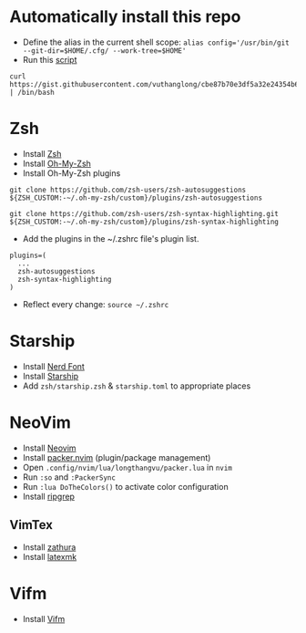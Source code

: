 # Automatically install this repo
- Define the alias in the current shell scope: `alias config='/usr/bin/git --git-dir=$HOME/.cfg/ --work-tree=$HOME'`
- Run this [script](https://gist.github.com/vuthanglong/cbe87b70e3df5a32e24354b6bd33eb64)
```
curl https://gist.githubusercontent.com/vuthanglong/cbe87b70e3df5a32e24354b6bd33eb64/raw | /bin/bash
```

# Zsh
- Install [Zsh](https://github.com/ohmyzsh/ohmyzsh/wiki/Installing-ZSH)
- Install [Oh-My-Zsh](https://ohmyz.sh/)
- Install Oh-My-Zsh plugins

```
git clone https://github.com/zsh-users/zsh-autosuggestions ${ZSH_CUSTOM:-~/.oh-my-zsh/custom}/plugins/zsh-autosuggestions

git clone https://github.com/zsh-users/zsh-syntax-highlighting.git ${ZSH_CUSTOM:-~/.oh-my-zsh/custom}/plugins/zsh-syntax-highlighting
```
- Add the plugins in the ~/.zshrc file's plugin list.

```
plugins=(
  ...
  zsh-autosuggestions
  zsh-syntax-highlighting
)
```
- Reflect every change: `source ~/.zshrc`
# Starship
- Install [Nerd Font](https://www.nerdfonts.com/) 
- Install [Starship](https://starship.rs/guide/#%F0%9F%9A%80-installation)
- Add `zsh/starship.zsh` & `starship.toml` to appropriate places
# NeoVim
- Install [Neovim](https://github.com/neovim/neovim/wiki/Building-Neovim)
- Install [packer.nvim](https://github.com/wbthomason/packer.nvim) (plugin/package management)
- Open `.config/nvim/lua/longthangvu/packer.lua` in `nvim`
- Run `:so` and `:PackerSync`
- Run `:lua DoTheColors()` to activate color configuration
- Install [ripgrep](https://github.com/BurntSushi/ripgrep)
## VimTex
- Install [zathura](https://pwmt.org/projects/zathura/installation/)
- Install [latexmk](https://mg.readthedocs.io/latexmk.html)

# Vifm
- Install [Vifm](https://vifm.info/)
